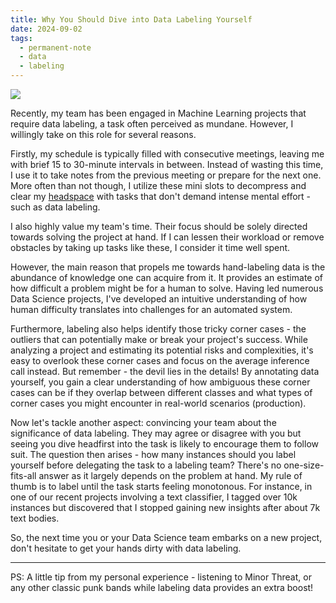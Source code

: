 ```yaml
---
title: Why You Should Dive into Data Labeling Yourself
date: 2024-09-02
tags:
  - permanent-note
  - data
  - labeling
---
```


![](notes/attachments/minor-threat-cover.png)

Recently, my team has been engaged in Machine Learning projects that require data labeling, a task often perceived as mundane. However, I willingly take on this role for several reasons.

Firstly, my schedule is typically filled with consecutive meetings, leaving me with brief 15 to 30-minute intervals in between. Instead of wasting this time, I use it to take notes from the previous meeting or prepare for the next one. More often than not though, I utilize these mini slots to decompress and clear my [headspace](notes/Headspace%20for%20managers.md) with tasks that don't demand intense mental effort - such as data labeling. 

I also highly value my team's time. Their focus should be solely directed towards solving the project at hand. If I can lessen their workload or remove obstacles by taking up tasks like these, I consider it time well spent.

However, the main reason that propels me towards hand-labeling data is the abundance of knowledge one can acquire from it. It provides an estimate of how difficult a problem might be for a human to solve. Having led numerous Data Science projects, I've developed an intuitive understanding of how human difficulty translates into challenges for an automated system.

Furthermore, labeling also helps identify those tricky corner cases - the outliers that can potentially make or break your project's success. While analyzing a project and estimating its potential risks and complexities, it's easy to overlook these corner cases and focus on the average inference call instead. But remember - the devil lies in the details! By annotating data yourself, you gain a clear understanding of how ambiguous these corner cases can be if they overlap between different classes and what types of corner cases you might encounter in real-world scenarios (production). 

Now let's tackle another aspect: convincing your team about the significance of data labeling. They may agree or disagree with you but seeing you dive headfirst into the task is likely to encourage them to follow suit. The question then arises - how many instances should you label yourself before delegating the task to a labeling team? There's no one-size-fits-all answer as it largely depends on the problem at hand. My rule of thumb is to label until the task starts feeling monotonous. For instance, in one of our recent projects involving a text classifier, I tagged over 10k instances but discovered that I stopped gaining new insights after about 7k text bodies.

So, the next time you or your Data Science team embarks on a new project, don't hesitate to get your hands dirty with data labeling.

---

PS: A little tip from my personal experience - listening to Minor Threat, or any other classic punk bands while labeling data provides an extra boost!